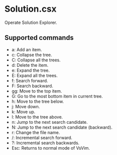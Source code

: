 Solution.csx
===

Operate Solution Explorer.

## Supported commands

- a: Add an item.
- c: Collapse the tree.
- C: Collapse all the trees.
- d: Delete the item.
- e: Expand the tree.
- E: Expand all the trees.
- f: Search forward.
- F: Search backward.
- gg: Move to the top item.
- G: Go to the most bottom item in current tree.
- h: Move to the tree below.
- j: Move down.
- k: Move up.
- l: Move to the tree above.
- n: Jump to the next search candidate.
- N: Jump to the next search candidate (backward).
- r: Change the file name.
- /: Incremental search forward.
- ?: Incremental search backwards.
- Esc: Returns to normal mode of VsVim.

